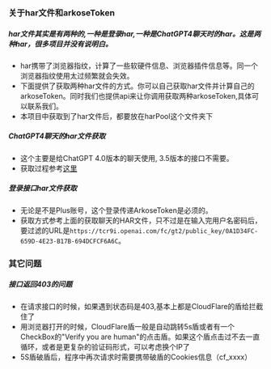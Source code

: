 
### 关于har文件和arkoseToken
##### har文件其实是有两种的,一种是登录har,一种是ChatGPT4聊天时的har。这是两种har，很多项目并没有说明白。
- har携带了浏览器指纹，计算了一些软硬件信息、浏览器插件信息等。同一个浏览器指纹使用太过频繁就会失效。
- 下面提供了获取两种har文件的方式。你可以自己获取har文件并计算自己的arkoseToken。同时我们也提供api来让你调用获取两种arkoseToken,具体可以联系我们。
- 本项目中获取到了har文件后，都要放在harPool这个文件夹下

##### ChatGPT4聊天的har文件获取
- 这个主要是给ChatGPT 4.0版本的聊天使用, 3.5版本的接口不需要。
- 获取过程参考[这里](https://github.com/gngpp/ninja/wiki/2-Arkose)

##### 登录接口har文件获取
- 无论是不是Plus账号，这个登录传递ArkoseToken是必须的。
- 获取方式参考上面的获取聊天的HAR文件，只不过是在输入完用户名密码后，要过滤的URL是```https://tcr9i.openai.com/fc/gt2/public_key/0A1D34FC-659D-4E23-B17B-694DCFCF6A6C```。


### 其它问题
##### 接口返回403的问题
- 在请求接口的时候，如果遇到状态码是403,基本上都是CloudFlare的盾给拦截住了
- 用浏览器打开的时候，CloudFlare盾一般是自动跳转5s盾或者有一个CheckBox的"Verify you are human"的点击盾。如果这个盾点击过不去一直循环，或者是更复杂的验证码形式，可以考虑换个IP了
- 5S盾破盾后，程序中再次请求时需要携带破盾的Cookies信息（cf_xxxx）

